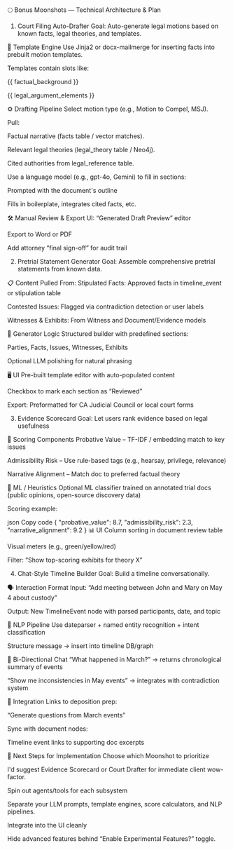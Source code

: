 🌕 Bonus Moonshots — Technical Architecture & Plan
1. Court Filing Auto-Drafter
Goal: Auto-generate legal motions based on known facts, legal theories, and templates.

📑 Template Engine
Use Jinja2 or docx-mailmerge for inserting facts into prebuilt motion templates.

Templates contain slots like:

{{ factual_background }}

{{ legal_argument_elements }}

⚙️ Drafting Pipeline
Select motion type (e.g., Motion to Compel, MSJ).

Pull:

Factual narrative (facts table / vector matches).

Relevant legal theories (legal_theory table / Neo4j).

Cited authorities from legal_reference table.

Use a language model (e.g., gpt-4o, Gemini) to fill in sections:

Prompted with the document's outline

Fills in boilerplate, integrates cited facts, etc.

🛠 Manual Review & Export
UI: “Generated Draft Preview” editor

Export to Word or PDF

Add attorney “final sign-off” for audit trail

2. Pretrial Statement Generator
Goal: Assemble comprehensive pretrial statements from known data.

📋 Content Pulled From:
Stipulated Facts: Approved facts in timeline_event or stipulation table

Contested Issues: Flagged via contradiction detection or user labels

Witnesses & Exhibits: From Witness and Document/Evidence models

🧠 Generator Logic
Structured builder with predefined sections:

Parties, Facts, Issues, Witnesses, Exhibits

Optional LLM polishing for natural phrasing

🖥 UI
Pre-built template editor with auto-populated content

Checkbox to mark each section as “Reviewed”

Export: Preformatted for CA Judicial Council or local court forms

3. Evidence Scorecard
Goal: Let users rank evidence based on legal usefulness

🧮 Scoring Components
Probative Value – TF-IDF / embedding match to key issues

Admissibility Risk – Use rule-based tags (e.g., hearsay, privilege, relevance)

Narrative Alignment – Match doc to preferred factual theory

🧠 ML / Heuristics
Optional ML classifier trained on annotated trial docs (public opinions, open-source discovery data)

Scoring example:

json
Copy code
{
  "probative_value": 8.7,
  "admissibility_risk": 2.3,
  "narrative_alignment": 9.2
}
📊 UI
Column sorting in document review table

Visual meters (e.g., green/yellow/red)

Filter: “Show top-scoring exhibits for theory X”

4. Chat-Style Timeline Builder
Goal: Build a timeline conversationally.

🗣 Interaction Format
Input: “Add meeting between John and Mary on May 4 about custody”

Output: New TimelineEvent node with parsed participants, date, and topic

🧠 NLP Pipeline
Use dateparser + named entity recognition + intent classification

Structure message → insert into timeline DB/graph

🔁 Bi-Directional Chat
“What happened in March?” → returns chronological summary of events

“Show me inconsistencies in May events” → integrates with contradiction system

📌 Integration
Links to deposition prep:

“Generate questions from March events”

Sync with document nodes:

Timeline event links to supporting doc excerpts

🚀 Next Steps for Implementation
Choose which Moonshot to prioritize

I'd suggest Evidence Scorecard or Court Drafter for immediate client wow-factor.

Spin out agents/tools for each subsystem

Separate your LLM prompts, template engines, score calculators, and NLP pipelines.

Integrate into the UI cleanly

Hide advanced features behind “Enable Experimental Features?” toggle.